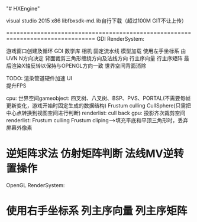 "# HXEngine" 

visual studio 2015  x86  libfbxsdk-md.lib自行下载（超过100M GIT不让上传）

================================================================================
GDI RenderSystem:

游戏窗口创建及循环 GDI 数学库 相机 固定流水线 模型加载
使用左手坐标系     由 UVN N方向决定   背面裁剪三角形缠绕方向及法线方向
行主序向量 行主序矩阵	最后渲染X轴反转以保持与OPENGL方向一致
世界空间背面消除

TODO:
渲染管道硬件加速
UI  
提升FPS

cpu:
	世界空间gameobject:
		四叉树、八叉树、BSP、PVS、PORTAL(不需要每帧更新变化，游戏开始时固定生成的数据结构)
		Frustum culling    CullSphere(只需把中心点转换到视图空间进行判断)
	renderlist:
		cull back
gpu:
	投影齐次裁剪空间renderlist:
		Frustum culling 
		Frustum cliping-->填充平底和平顶三角形时，丢弃屏幕外像素
		
		
逆矩阵求法  仿射矩阵判断  法线MV逆转置操作
================================================================================
OpenGL RenderSystem:

使用右手坐标系
列主序向量 列主序矩阵
================================================================================